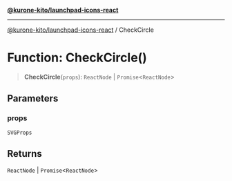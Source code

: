 [**@kurone-kito/launchpad-icons-react**](../README.md)

***

[@kurone-kito/launchpad-icons-react](../globals.md) / CheckCircle

# Function: CheckCircle()

> **CheckCircle**(`props`): `ReactNode` \| `Promise`\<`ReactNode`\>

## Parameters

### props

`SVGProps`

## Returns

`ReactNode` \| `Promise`\<`ReactNode`\>
